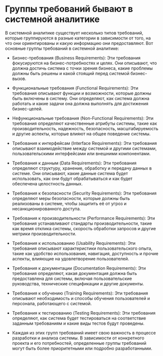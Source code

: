 # Группы требований бывают в системной аналитике

В системной аналитике существует несколько типов требований, которые группируются в разные категории в зависимости от того, на что они ориентированы и какую информацию они предоставляют. Вот основные группы требований в системной аналитике:

- Бизнес-требования (Business Requirements): Эти требования фокусируются на бизнес-потребностях и целях. Они описывают, что должна достичь система с точки зрения бизнеса, какие проблемы должны быть решены и какой стоящий перед системой бизнес-вызов.

- Функциональные требования (Functional Requirements): Эти требования описывают функции и возможности, которые должны быть включены в систему. Они определяют, как система должна работать и какие задачи она должна выполнять для достижения бизнес-целей.

- Нефункциональные требования (Non-Functional Requirements): Эти требования определяют качественные атрибуты системы, такие как производительность, надежность, безопасность, масштабируемость и другие аспекты, которые влияют на общее поведение системы.

- Требования к интерфейсам (Interface Requirements): Эти требования описывают взаимодействие между системой и другими системами, пользовательскими интерфейсами или внешними компонентами.

- Требования к данным (Data Requirements): Эти требования определяют структуру, хранение, обработку и передачу данных в системе. Они описывают, какие данные система будет использовать, как они будут обрабатываться и как будет обеспечена целостность данных.

- Требования к безопасности (Security Requirements): Эти требования определяют меры безопасности, которые должны быть реализованы в системе, чтобы защитить её от угроз и несанкционированного доступа.

- Требования к производительности (Performance Requirements): Эти требования устанавливают стандарты производительности, такие как время отклика системы, скорость обработки запросов и другие метрики производительности.

- Требования к использованию (Usability Requirements): Эти требования описывают характеристики пользовательского опыта, такие как удобство использования, навигация, доступность и прочие аспекты, влияющие на удовлетворение пользователей.

- Требования к документации (Documentation Requirements): Эти требования определяют, какая документация должна быть предоставлена для системы, включая пользовательские руководства, технические спецификации и другие документы.

- Требования к обучению (Training Requirements): Эти требования описывают необходимость и способы обучения пользователей и персонала, работающего с системой.

- Требования к тестированию (Testing Requirements): Эти требования определяют, как система будет тестироваться на соответствие заданным требованиям и какие виды тестов будут проведены.

- Каждая из этих групп требований имеет свою важность в процессе разработки и анализа системы. В зависимости от конкретного проекта и его потребностей, определенные группы требований могут быть более приоритетными или подробно разработанными.
